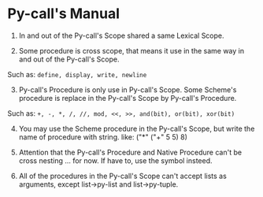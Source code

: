 # Py-call's Manual #



1. In and out of the Py-call's Scope shared a same Lexical Scope.

2. Some procedure is cross scope, that means it use in the same way in and out of the Py-call's Scope.

Such as: `define, display, write, newline`

3. Py-call's Procedure is only use in Py-call's Scope. Some Scheme's procedure is replace in the Py-call's Scope by Py-call's Procedure.

Such as: `+, -, *, /, //, mod, <<, >>, and(bit), or(bit), xor(bit)`

4. You may use the Scheme procedure in the Py-call's Scope, but write the name of procedure with string.
like: ("*" ("+" 5 5) 8)

5. Attention that the Py-call's Procedure and Native Procedure can't be cross nesting ... for now. If have to, use the symbol insteed.

6. All of the procedures in the Py-call's Scope can't accept lists as arguments, except list->py-list and list->py-tuple.